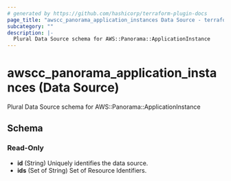 ```yaml
---
# generated by https://github.com/hashicorp/terraform-plugin-docs
page_title: "awscc_panorama_application_instances Data Source - terraform-provider-awscc"
subcategory: ""
description: |-
  Plural Data Source schema for AWS::Panorama::ApplicationInstance
---
```


# awscc_panorama_application_instances (Data Source)

Plural Data Source schema for AWS::Panorama::ApplicationInstance



<!-- schema generated by tfplugindocs -->
## Schema

### Read-Only

- **id** (String) Uniquely identifies the data source.
- **ids** (Set of String) Set of Resource Identifiers.


